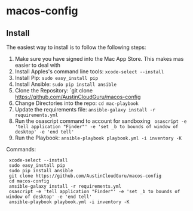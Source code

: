 # macos-config

## Install
The easiest way to install is to follow the following steps:

1. Make sure you have signed into the Mac App Store.  This makes mas easier to deal with
2. Install Apples's command line tools: `xcode-select --install`
3. Install Pip: `sudo easy_install pip`
4. Install Ansible: `sudo pip install ansible`
5. Clone the Repository: `git clone https://github.com/AustinCloudGuru/macos-config
6. Change Directories into the repo: `cd mac-playbook`
7. Update the requirements file: `ansible-galaxy install -r requirements.yml`
8. Run the osascript command to account for sandboxing ` osascript -e 'tell application "Finder"' -e 'set _b to bounds of window of desktop' -e 'end tell'`
9. Run the Playbook: `ansible-playbook playbook.yml -i inventory -K`

Commands:

     xcode-select --install
     sudo easy_install pip
     sudo pip install ansible
     git clone https://github.com/AustinCloudGuru/macos-config
     cd macos-config
     ansible-galaxy install -r requirements.yml
     osascript -e 'tell application "Finder"' -e 'set _b to bounds of window of desktop' -e 'end tell'
     ansible-playbook playbook.yml -i inventory -K
